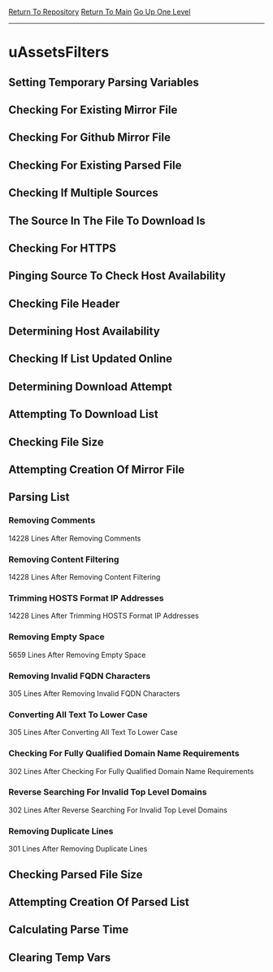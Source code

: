 [Return To Repository](https://github.com/deathbybandaid/piholeparser/)
[Return To Main](https://github.com/deathbybandaid/piholeparser/blob/master/RecentRunLogs/Mainlog.md)
[Go Up One Level](https://github.com/deathbybandaid/piholeparser/blob/master/RecentRunLogs/TopLevelScripts/30-Processing-External-Blacklists.md)
____________________________________
# uAssetsFilters
## Setting Temporary Parsing Variables
## Checking For Existing Mirror File
## Checking For Github Mirror File
## Checking For Existing Parsed File
## Checking If Multiple Sources
## The Source In The File To Download Is
## Checking For HTTPS
## Pinging Source To Check Host Availability
## Checking File Header
## Determining Host Availability
## Checking If List Updated Online
## Determining Download Attempt
## Attempting To Download List
## Checking File Size
## Attempting Creation Of Mirror File
## Parsing List
### Removing Comments
14228 Lines After Removing Comments
### Removing Content Filtering
14228 Lines After Removing Content Filtering
### Trimming HOSTS Format IP Addresses
14228 Lines After Trimming HOSTS Format IP Addresses
### Removing Empty Space
5659 Lines After Removing Empty Space
### Removing Invalid FQDN Characters
305 Lines After Removing Invalid FQDN Characters
### Converting All Text To Lower Case
305 Lines After Converting All Text To Lower Case
### Checking For Fully Qualified Domain Name Requirements
302 Lines After Checking For Fully Qualified Domain Name Requirements
### Reverse Searching For Invalid Top Level Domains
302 Lines After Reverse Searching For Invalid Top Level Domains
### Removing Duplicate Lines
301 Lines After Removing Duplicate Lines
## Checking Parsed File Size
## Attempting Creation Of Parsed List
## Calculating Parse Time
## Clearing Temp Vars
